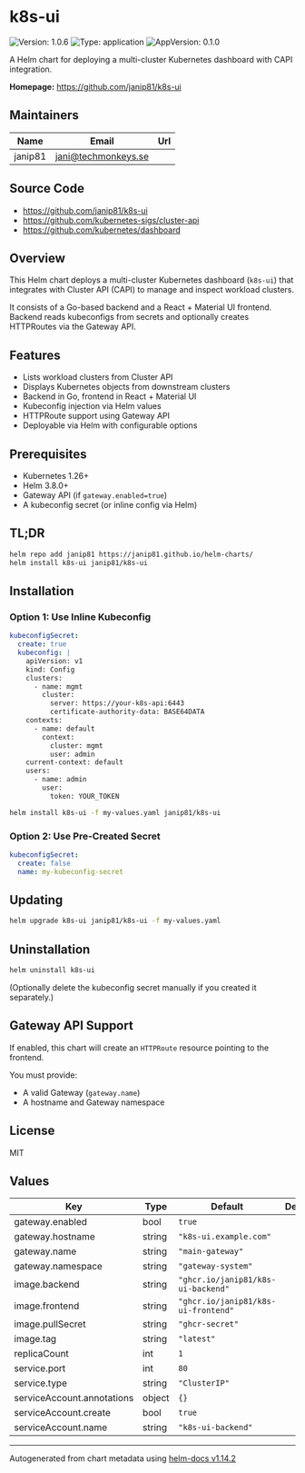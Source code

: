 # k8s-ui

![Version: 1.0.6](https://img.shields.io/badge/Version-1.0.6-informational?style=flat-square) ![Type: application](https://img.shields.io/badge/Type-application-informational?style=flat-square) ![AppVersion: 0.1.0](https://img.shields.io/badge/AppVersion-0.1.0-informational?style=flat-square)

A Helm chart for deploying a multi-cluster Kubernetes dashboard with CAPI integration.

**Homepage:** <https://github.com/janip81/k8s-ui>

## Maintainers

| Name | Email | Url |
| ---- | ------ | --- |
| janip81 | <jani@techmonkeys.se> |  |

## Source Code

* <https://github.com/janip81/k8s-ui>
* <https://github.com/kubernetes-sigs/cluster-api>
* <https://github.com/kubernetes/dashboard>

## Overview

This Helm chart deploys a multi-cluster Kubernetes dashboard (`k8s-ui`) that integrates with Cluster API (CAPI) to manage and inspect workload clusters.

It consists of a Go-based backend and a React + Material UI frontend. Backend reads kubeconfigs from secrets and optionally creates HTTPRoutes via the Gateway API.

## Features

- Lists workload clusters from Cluster API
- Displays Kubernetes objects from downstream clusters
- Backend in Go, frontend in React + Material UI
- Kubeconfig injection via Helm values
- HTTPRoute support using Gateway API
- Deployable via Helm with configurable options

## Prerequisites

- Kubernetes 1.26+
- Helm 3.8.0+
- Gateway API (if `gateway.enabled=true`)
- A kubeconfig secret (or inline config via Helm)

## TL;DR

```bash
helm repo add janip81 https://janip81.github.io/helm-charts/
helm install k8s-ui janip81/k8s-ui
```

## Installation

### Option 1: Use Inline Kubeconfig

```yaml
kubeconfigSecret:
  create: true
  kubeconfig: |
    apiVersion: v1
    kind: Config
    clusters:
      - name: mgmt
        cluster:
          server: https://your-k8s-api:6443
          certificate-authority-data: BASE64DATA
    contexts:
      - name: default
        context:
          cluster: mgmt
          user: admin
    current-context: default
    users:
      - name: admin
        user:
          token: YOUR_TOKEN
```

```bash
helm install k8s-ui -f my-values.yaml janip81/k8s-ui
```

### Option 2: Use Pre-Created Secret

```yaml
kubeconfigSecret:
  create: false
  name: my-kubeconfig-secret
```

## Updating

```bash
helm upgrade k8s-ui janip81/k8s-ui -f my-values.yaml
```

## Uninstallation

```bash
helm uninstall k8s-ui
```

(Optionally delete the kubeconfig secret manually if you created it separately.)

## Gateway API Support

If enabled, this chart will create an `HTTPRoute` resource pointing to the frontend.

You must provide:
- A valid Gateway (`gateway.name`)
- A hostname and Gateway namespace

## License

MIT

## Values

| Key | Type | Default | Description |
|-----|------|---------|-------------|
| gateway.enabled | bool | `true` |  |
| gateway.hostname | string | `"k8s-ui.example.com"` |  |
| gateway.name | string | `"main-gateway"` |  |
| gateway.namespace | string | `"gateway-system"` |  |
| image.backend | string | `"ghcr.io/janip81/k8s-ui-backend"` |  |
| image.frontend | string | `"ghcr.io/janip81/k8s-ui-frontend"` |  |
| image.pullSecret | string | `"ghcr-secret"` |  |
| image.tag | string | `"latest"` |  |
| replicaCount | int | `1` |  |
| service.port | int | `80` |  |
| service.type | string | `"ClusterIP"` |  |
| serviceAccount.annotations | object | `{}` |  |
| serviceAccount.create | bool | `true` |  |
| serviceAccount.name | string | `"k8s-ui-backend"` |  |

----------------------------------------------
Autogenerated from chart metadata using [helm-docs v1.14.2](https://github.com/norwoodj/helm-docs/releases/v1.14.2)